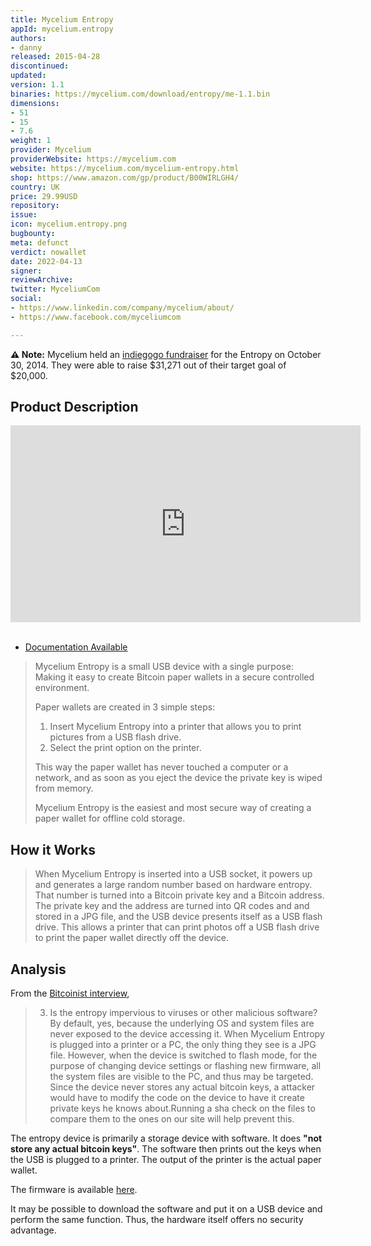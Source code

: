```yaml
---
title: Mycelium Entropy
appId: mycelium.entropy
authors:
- danny
released: 2015-04-28
discontinued: 
updated: 
version: 1.1
binaries: https://mycelium.com/download/entropy/me-1.1.bin
dimensions:
- 51
- 15
- 7.6
weight: 1
provider: Mycelium
providerWebsite: https://mycelium.com
website: https://mycelium.com/mycelium-entropy.html
shop: https://www.amazon.com/gp/product/B00WIRLGH4/
country: UK
price: 29.99USD
repository: 
issue: 
icon: mycelium.entropy.png
bugbounty: 
meta: defunct
verdict: nowallet
date: 2022-04-13
signer: 
reviewArchive: 
twitter: MyceliumCom
social:
- https://www.linkedin.com/company/mycelium/about/
- https://www.facebook.com/myceliumcom

---
```


**⚠️ Note:** Mycelium held an [indiegogo fundraiser](https://www.indiegogo.com/projects/mycelium-entropy#/updates/all) for the Entropy on October 30, 2014. They were able to raise $31,271 out of their target goal of $20,000. 

## Product Description 

<iframe width="560" height="315" src="https://www.youtube.com/embed/cuUCjeABxOM" title="YouTube video player" frameborder="0" allow="accelerometer; autoplay; clipboard-write; encrypted-media; gyroscope; picture-in-picture" allowfullscreen></iframe><br /><br />

- [Documentation Available](https://mycelium.com/assets/entropy/me.html#_appendix_b_how_it_works)

> Mycelium Entropy is a small USB device with a single purpose: Making it easy to create Bitcoin paper wallets in a secure controlled environment.
>
> Paper wallets are created in 3 simple steps:
> 
> 1. Insert Mycelium Entropy into a printer that allows you to print pictures from a USB flash drive.
> 2. Select the print option on the printer.
>
> This way the paper wallet has never touched a computer or a network, and as soon as you eject the device the private key is wiped from memory.
>
> Mycelium Entropy is the easiest and most secure way of creating a paper wallet for offline cold storage.

## How it Works

> When Mycelium Entropy is inserted into a USB socket, it powers up and generates a large random number based on hardware entropy. That number is turned into a Bitcoin private key and a Bitcoin address. The private key and the address are turned into QR codes and and stored in a JPG file, and the USB device presents itself as a USB flash drive. This allows a printer that can print photos off a USB flash drive to print the paper wallet directly off the device.

## Analysis 

From the [Bitcoinist interview](https://bitcoinist.com/mycelium-entropy-exclusive-interview/), 

> 3. Is the entropy impervious to viruses or other malicious software?<br />
> By default, yes, because the underlying OS and system files are never exposed to the device accessing it. When Mycelium Entropy is plugged into a printer or a PC, the only thing they see is a JPG file. However, when the device is switched to flash mode, for the purpose of changing device settings or flashing new firmware, all the system files are visible to the PC, and thus may be targeted. Since the device never stores any actual bitcoin keys, a attacker would have to modify the code on the device to have it create private keys he knows about.Running a sha check on the files to compare them to the ones on our site will help prevent this. 

The entropy device is primarily a storage device with software. It does **"not store any actual bitcoin keys"**. The software then prints out the keys when the USB is plugged to a printer. The output of the printer is the actual paper wallet.

The firmware is available [here](https://mycelium.com/download/entropy/me-1.1.bin).

It may be possible to download the software and put it on a USB device and perform the same function. Thus, the hardware itself offers no security advantage. 


